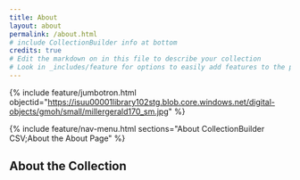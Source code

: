 ```yaml
---
title: About
layout: about
permalink: /about.html
# include CollectionBuilder info at bottom
credits: true
# Edit the markdown on in this file to describe your collection
# Look in _includes/feature for options to easily add features to the page
---
```


{% include feature/jumbotron.html objectid="https://isuu00001library102stg.blob.core.windows.net/digital-objects/gmoh/small/millergerald170_sm.jpg" %} 

{% include feature/nav-menu.html sections="About CollectionBuilder CSV;About the About Page" %}

## About the Collection

